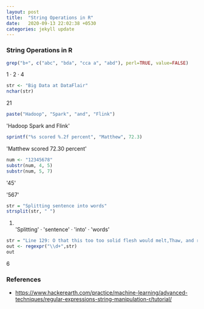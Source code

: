 ```yaml
---
layout: post
title:  "String Operations in R"
date:   2020-09-13 22:02:38 +0530
categories: jekyll update
---
```


### String Operations in R

```R
grep("b+", c("abc", "bda", "cca a", "abd"), perl=TRUE, value=FALSE)
```


<style>
.list-inline {list-style: none; margin:0; padding: 0}
.list-inline>li {display: inline-block}
.list-inline>li:not(:last-child)::after {content: "\00b7"; padding: 0 .5ex}
</style>
<ol class=list-inline><li>1</li><li>2</li><li>4</li></ol>




```R
str <- "Big Data at DataFlair"
nchar(str)
```


21



```R
paste("Hadoop", "Spark", "and", "Flink")
```


'Hadoop Spark and Flink'



```R
sprintf("%s scored %.2f percent", "Matthew", 72.3)
```


'Matthew scored 72.30 percent'



```R
num <- "12345678"
substr(num, 4, 5)
substr(num, 5, 7)
```


'45'



'567'



```R
str = "Splitting sentence into words"
strsplit(str, " ")
```


<ol>
	<li><style>
.list-inline {list-style: none; margin:0; padding: 0}
.list-inline>li {display: inline-block}
.list-inline>li:not(:last-child)::after {content: "\00b7"; padding: 0 .5ex}
</style>
<ol class=list-inline><li>'Splitting'</li><li>'sentence'</li><li>'into'</li><li>'words'</li></ol>
</li>
</ol>




```R
str = "Line 129: O that this too too solid flesh would melt,Thaw, and resolve itself into a dew!"
out <- regexpr("\\d+",str)
out
```


6

### References
- https://www.hackerearth.com/practice/machine-learning/advanced-techniques/regular-expressions-string-manipulation-r/tutorial/
